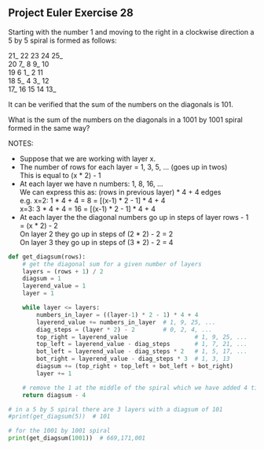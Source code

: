 ## Project Euler Exercise 28

Starting with the number 1 and moving to the right in a clockwise direction a 5 by 5 spiral is formed as follows:

21_  22  23  24  25_ <br/>
20   7_  8   9_  10  <br/>
19   6   1_  2   11  <br/>
18   5_  4   3_  12  <br/>
17_  16  15  14  13_  <br/>

It can be verified that the sum of the numbers on the diagonals is 101.

What is the sum of the numbers on the diagonals in a 1001 by 1001 spiral formed in the same way?

NOTES:
- Suppose that we are working with layer x.
- The number of rows for each layer = 1, 3, 5, ... (goes up in twos) <br/>
  This is equal to (x * 2) - 1
- At each layer we have n numbers: 1, 8, 16, ... <br/>
  We can express this as: (rows in previous layer) * 4 + 4 edges <br/>
  e.g.  x=2: 1 * 4 + 4 = 8   =  [(x-1) * 2 - 1] * 4 + 4 <br/>
        x=3: 3 * 4 + 4 = 16  =  [(x-1) * 2 - 1] * 4 + 4
- At each layer the the diagonal numbers go up in steps of layer rows - 1 <br/>
  = (x * 2) - 2 <br/>
  On layer 2 they go up in steps of (2 * 2) - 2 = 2 <br/>
  On layer 3 they go up in steps of (3 * 2) - 2 = 4

```python
def get_diagsum(rows):
    # get the diagonal sum for a given number of layers
    layers = (rows + 1) / 2
    diagsum = 1
    layerend_value = 1
    layer = 1

    while layer <= layers:
        numbers_in_layer = ((layer-1) * 2 - 1) * 4 + 4
        layerend_value += numbers_in_layer  # 1, 9, 25, ...
        diag_steps = (layer * 2) - 2        # 0, 2, 4, ...
        top_right = layerend_value                   # 1, 9, 25, ...
        top_left = layerend_value - diag_steps       # 1, 7, 21, ...
        bot_left = layerend_value - diag_steps * 2   # 1, 5, 17, ...
        bot_right = layerend_value - diag_steps * 3  # 1, 3, 13
        diagsum += (top_right + top_left + bot_left + bot_right)
        layer += 1

    # remove the 1 at the middle of the spiral which we have added 4 times
    return diagsum - 4

# in a 5 by 5 spiral there are 3 layers with a diagsum of 101
#print(get_diagsum(5))  # 101

# for the 1001 by 1001 spiral
print(get_diagsum(1001))  # 669,171,001
```
